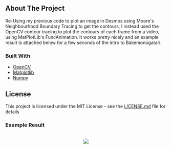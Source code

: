 <!-- ABOUT THE PROJECT -->
## About The Project

Re-Using my previous code to plot an image in Desmos using Moore's Neighbourhood Boundary Tracing to get the contours, I instead used the OpenCV contour tracing to plot the contours of each frame from a video, using MatPlotLib's FuncAnimation. It works pretty nicely and an example result is attached below for a few seconds of the intro to Bakemonogatari.

### Built With

* [OpenCV](https://opencv.org/)
* [Matplotlib](https://matplotlib.org/)
* [Numpy](https://numpy.org/)

## License

This project is licensed under the MIT License - see the [LICENSE.md](LICENSE.md) file for details

### Example Result

<p align="center">
  <br />
  <img src="![check](https://user-images.githubusercontent.com/56905673/120911254-2226cd00-c69f-11eb-99f2-7911254b5e6b.gif)" />
</p>


